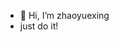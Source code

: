 - 👋 Hi, I’m zhaoyuexing 
- just do it!

<!---
Moonstar-Z/Moonstar-Z is a ✨ special ✨ repository because its `README.md` (this file) appears on your GitHub profile.
You can click the Preview link to take a look at your changes.
--->
